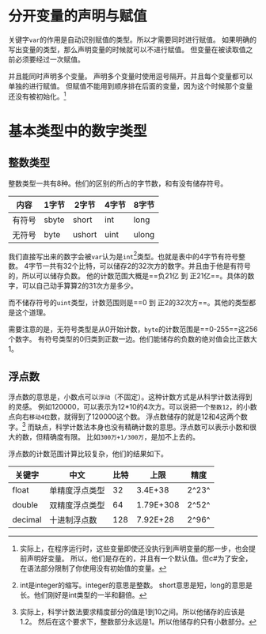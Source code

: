 ﻿# 分开变量的声明与赋值
关键字`var`的作用是自动识别赋值的类型。所以才需要同时进行赋值。
如果明确的写出变量的类型，那么声明变量的时候就可以不进行赋值。
但变量在被读取值之前必须要经过一次赋值。

并且能同时声明多个变量。
声明多个变量时使用逗号隔开。并且每个变量都可以单独的进行赋值。
但赋值不能用到顺序排在后面的变量，因为这个时候那个变量还没有被初始化。[^1]

[^1]:实际上，在程序运行时，这些变量即使还没执行到声明变量的那一步，也会提前声明好变量。
所以，他们是存在的，并且有一个默认值。但c#为了安全，在语法部分限制了你使用没有初始值的变量。

# 基本类型中的数字类型
## 整数类型
整数类型一共有8种。他们的区别的所占的字节数，和有没有储存符号。

内容|1字节|2字节|4字节|8字节
-|-|-|-|-
有符号|sbyte|short|int|long
无符号|byte|ushort|uint|ulong

我们直接写出来的数字会被`var`认为是`int`[^5]类型。也就是表中的4字节有符号整数。
4字节一共有32个比特，可以储存2的32次方的数字。并且由于他是有符号的，所以可以储存负数。
他的计数范围大概是==负21亿 到 正21亿==。具体的数字，可以自己动手算算2的31次方是多少。

而不储存符号的`uint`类型，计数范围则是==0 到 正2的32次方==。其他的类型都是这个道理。


[^5]:int是integer的缩写。integer的意思是整数。
short意思是短，long的意思是长。他们刚好是int类型的一半和翻倍。

需要注意的是，无符号类型是从0开始计数，`byte`的计数范围是==0-255==这256个数字。
有符号类型的0归类到正数一边。他们能储存的负数的绝对值会比正数大1。

## 浮点数
浮点数的意思是，小数点可以`浮动`（不固定）。这种计数方式是从科学计数法得到的灵感。
例如120000，可以表示为12*10的4次方。可以说把一个`整数12`，的小数点向右`移动4位`数，就得到了120000这个数。
浮点数储存的就是12和4这两个数字。[^3]
而缺点，科学计数法本身也没有精确计数的意思。浮点数可以表示小数和很大的数，但精确度有限。
比如`300万+1/300万`，是加不上去的。

浮点数的计数范围计算比较复杂，他们的结果如下。

关键字|中文|比特|上限|精度
-|-|-|-|-
float|单精度浮点类型|32|3.4E+38|2^23^
double|双精度浮点类型|64|1.79E+308|2^52^
decimal|十进制浮点数|128|7.92E+28|2^96^

[^3]:实际上，科学计数法要求精度部分的值是1到10之间。所以他储存的应该是1.2。
然后在这个要求下，整数部分永远是1。所以他储存的只有小数部分。